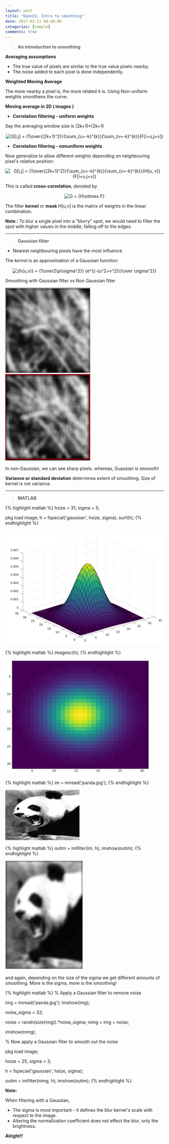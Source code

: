 ```yaml
---
layout: post
title: "OpenCV, Intro to smoothing"
date: 2017-02-11 08:40:00
categories: [sample]
comments: true
---
```


> **An introduction to smoothing**

**Averaging assumptions**

- The true value of pixels are similar to the true value pixels nearby.
- The noise added to each pixel is done independently.

**Weighted Moving Average**

The more nearby a pixel is, the more related it is. Using Non-uniform weights smoothens the curve.

**Moving average in 2D ( images )**

- **Correlation filtering - uniform weights**

Say the averaging window size is (2k+1)*(2k+1)

<p align="center"><img align="center" src="https://tex.s2cms.ru/svg/G%5Bi%2Cj%5D%20%3D%20%7B1%5Cover%7B(2k%2B1)%5E2%7D%7D%7B%5Csum_%7Bu%3D-k%7D%5E%7Bk%7D%7D%7B%5Csum_%7Bv%3D-k%7D%5E%7Bk%7D%7D%7BF%5Bi%2Bu%2Cj%2Bv%5D%7D" alt="G[i,j] = {1\over{(2k+1)^2}}{\sum_{u=-k}^{k}}{\sum_{v=-k}^{k}}{F[i+u,j+v]}" /></p>

- **Correlation filtering - nonuniform weights**

Now generalize to allow different weights depending on neighbouring pixel's relative position:

<p align="center"><img align="center" src="https://tex.s2cms.ru/svg/G%5Bi%2Cj%5D%20%3D%20%7B1%5Cover%7B(2k%2B1)%5E2%7D%7D%7B%5Csum_%7Bu%3D-k%7D%5E%7Bk%7D%7D%7B%5Csum_%7Bv%3D-k%7D%5E%7Bk%7D%7D%7BH%5Bu%2C%20v%5D%7D%7BF%5Bi%2Bu%2Cj%2Bv%5D%7D" alt="G[i,j] = {1\over{(2k+1)^2}}{\sum_{u=-k}^{k}}{\sum_{v=-k}^{k}}{H[u, v]}{F[i+u,j+v]}" /></p>

This is called **cross-correlation**, denoted by 
<p align="center"><img align="center" src="https://tex.s2cms.ru/svg/G%20%3D%20%7BH%5Cotimes%20F%7D" alt="G = {H\otimes F}" /></p>

The filter **kernel** or **mask** H[u,v] is the matrix of weights in the linear combination.

**Note :** To blur a single pixel into a "blurry" spot, we would need to filter the spot with higher values in the middle, falling off to the edges.

----------------------------------------------------

> **Gaussian filter**

- Nearest neighbouring pixels have the most influence

The _kernel_ is an approximation of a Gaussian function:

<p align="center"><img align="center" src="https://tex.s2cms.ru/svg/%7Bh(u%2Cv)%7D%20%3D%20%7B1%5Cover2%5Cpi%5Csigma%5E2%7D%7D%20%7Be%5E%7B%7B-(u%5E2%2Bv%5E2)%7D%7D%5Cover%20%5Csigma%5E2%7D%7D" alt="{h(u,v)} = {1\over2\pi\sigma^2}} {e^{{-(u^2+v^2)}}\over \sigma^2}}" /></p>

Smoothing with Gaussian filter vs Non Gaussian filter

![im1](/images/posts/opencv/day4/gaussian.png)
![im2](/images/posts/opencv/day4/non.png)

In non-Gaussian, we can see sharp pixels. whereas, Guassian is smoooth!

**Variance or standard deviation** determines extent of smoothing. Size of kernel is not variance.

----------------------------------------------------

> **MATLAB**

{% highlight matlab %}
hsize = 31;
sigma = 5;

pkg load image;
h = fspecial('gaussian', hsize, sigma);
surf(h);
{% endhighlight %}

![surf](/images/posts/opencv/day4/fspecial.png)

{% highlight matlab %}
imagesc(h);
{% endhighlight %}

![imagesc](/images/posts/opencv/day4/imagesc.png)

{% highlight matlab %}
im = imread('panda.jpg');
{% endhighlight %}

<img src="/images/posts/opencv/day4/panda.jpg" height="160" width="236">

{% highlight matlab %}
outim = imfilter(im, h);
imshow(outim);
{% endhighlight %}

![bim](/images/posts/opencv/day4/blurpanda.png)

and again, depending on the size of the sigma we get different amounts of smoothing. More is the sigma, more is the smoothing!

{% highlight matlab %}
% Apply a Gaussian filter to remove noise

img = imread('panda.jpg');
imshow(img);

noise_sigma = 32;

noise = randn(size(img)).*noise_sigma;
nimg = img + noise;

imshow(nimg);

% Now apply a Gaussian filter to smooth out the noise

pkg load image;

hsize = 25;
sigma = 3;

h = fspecial('gaussian', hsize, sigma);

outim = imfilter(nimg, h);
imshow(outim);
{% endhighlight %}

**Note:**

When filtering with a Gaussian,

- The sigma is most important - it defines the blur kernel's scale with respect to the image.
- Altering the normalization coefficient does not effect the blur, only the brightness.

**Alright!!**